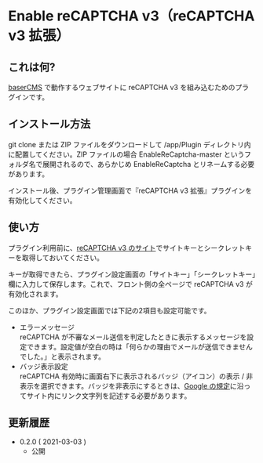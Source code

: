 # Enable reCAPTCHA v3（reCAPTCHA v3 拡張）

## これは何?

[baserCMS](https://basercms.net/) で動作するウェブサイトに reCAPTCHA v3 を組み込むためのプラグインです。

## インストール方法

git clone または ZIP ファイルをダウンロードして /app/Plugin ディレクトリ内に配置してください。ZIP ファイルの場合 EnableReCaptcha-master というフォルダ名で展開されるので、あらかじめ EnableReCaptcha とリネームする必要があります。

インストール後、プラグイン管理画面で『reCAPTCHA v3 拡張』プラグインを有効化してください。

## 使い方

プラグイン利用前に、[reCAPTCHA v3 のサイト](https://developers.google.com/recaptcha/docs/v3)でサイトキーとシークレットキーを取得しておいてください。

キーが取得できたら、プラグイン設定画面の「サイトキー」「シークレットキー」欄に入力して保存します。これで、フロント側の全ページで reCAPTCHA v3 が有効化されます。

このほか、プラグイン設定画面では下記の2項目も設定可能です。

* エラーメッセージ  
reCAPTCHA が不審なメール送信を判定したときに表示するメッセージを設定できます。設定値が空白の時は「何らかの理由でメールが送信できませんでした。」と表示されます。
* バッジ表示設定  
reCAPTCHA 有効時に画面右下に表示されるバッジ（アイコン）の表示 / 非表示を選択できます。バッジを非表示にするときは、[Google の規定](https://developers.google.com/recaptcha/docs/faq#id-like-to-hide-the-recaptcha-badge.-what-is-allowed)に沿ってサイト内にリンク文字列を記述する必要があります。

## 更新履歴

* 0.2.0 ( 2021-03-03 )
	* 公開
